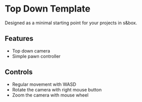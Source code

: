 # Top Down Template
Designed as a minimal starting point for your projects in s&box.

## Features
- Top down camera
- Simple pawn controller

## Controls
- Regular movement with WASD
- Rotate the camera with right mouse button
- Zoom the camera with mouse wheel

